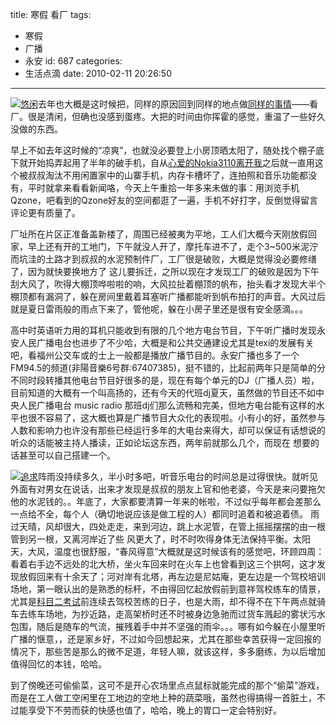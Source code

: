 title: 寒假 看厂
tags:
  - 寒假
  - 广播
  - 永安
id: 687
categories:
  - 生活点滴
date: 2010-02-11 20:26:50
---

[![](http://a.kainy.cn/201002/%E6%9C%AA%E5%91%BD%E5%90%8Dd.jpg "悠闲")](http://a.kainy.cn/201002/%E6%9C%AA%E5%91%BD%E5%90%8Dd.jpg)去年也大概是这时候把，同样的原因回到同样的地点做[同样的事情](http://kainy.cn/pj/article/386.htm)——看厂。很是清闲，但确也没感到蛋疼。大把的时间由你挥霍的感觉，重温了一些好久没做的东西。

早上不如去年这时候的“凉爽”，也就没必要登上小房顶晒太阳了，随处找个棚子底下就开始捣弄起用了半年的破手机，自从[心爱的Nokia3110离开我](http://kainy.cn/pj/article/543.htm)之后就一直用这个被叔叔淘汰不用闲置家中的山寨手机，内存卡槽坏了，连拍照和音乐功能都没有，平时就拿来看看新闻咯，今天上午重拾一年多来未做的事：用浏览手机Qzone，吧看到的Qzone好友的空间都逛了一遍，手机不好打字，反倒觉得留言评论更有质量了。

厂址所在片区正准备盖新楼了，周围已经被夷为平地，工人们大概今天刚放假回家，早上还有开的工地门，下午就没人开了，摩托车进不了，走个3~500米泥泞而坑洼的土路才到叔叔的水泥预制件厂，工厂很是破败，大概是觉得没必要修缮了，因为就快要换地方了 这儿要拆迁，之所以现在才发现工厂的破败是因为下午刮大风了，吹得大棚顶哗啦啦的响，大风拉扯着棚顶的帆布，抬头看才发现大半个棚顶都有漏洞了，躲在房间里戴着耳塞听广播都能听到帆布拍打的声音。大风过后就是夏日雷雨般的雨点下来了，管他呢，躲在小房子里还是很有安全感滴。。。

高中时英语听力用的耳机只能收到有限的几个地方电台节目，下午听广播时发现永安人民广播电台也进步了不少<!--more-->哈，大概是和公共交通建设尤其是texi的发展有关吧，看福州公交车或的士上一般都是播放广播节目的。永安广播也多了一个FM94.5的频道(非陽音樂6号群:67407385)，挺不错的，比起前两年只是简单的分不同时段转播其他电台节目好很多的是，现在有每个单元的DJ（广播人员）啦，目前知道的大概有一个叫高扬的，还有今天的代班dj夏天，虽然做的节目还不如中央人民广播电台 music radio 那班dj们那么流畅和完美，但地方电台能有这样的水平也很不容易了，这大概也算是广播节目大众化的表现啦。小有小的好，虽然参与人数和影响力也许没有那些已经运行多年的大电台来得大，却可以保证有话想说的听众的话能被主持人播读，正如论坛这东西，两年前就那么几个，而现在 想要的话甚至可以自己搭建一个。

[![](http://a.kainy.cn/201002/sd.jpg "追求")](http://a.kainy.cn/201002/sd.jpg)阵雨没持续多久，半小时多吧，听音乐电台的时间总是过得很快。就听见外面有对男女在说话，出来才发现是叔叔的朋友上官和他老婆，今天是来问要拖欠他的水泥钱的。。年底了，大家都要清算一年来的帐啦，不过似乎每年都会差那么一点给不全，每个人（确切地说应该是做工程的人）都同时追着和被追着债。 雨过天晴，风却很大，四处走走，来到河边，跳上水泥管，在管上摇摇摆摆的由一根管到另一根，又离河岸近了些 风更大了，时不时吹得身体无法保持平衡。太阳天，大风，温度也很舒服，“春风得意”大概就是这时候该有的感觉吧，环顾四周：看着右手边不远处的北大桥，坐火车回来时在火车上也曾看到这三个拱呵，这才发现放假回来有十余天了；河对岸有北塔，再左边是尼姑庵，更左边是一个驾校培训场地，第一眼认出的是熟悉的标杆，不由得回忆起放假前到意祥驾校练车的情景，尤其是[科目二考试](http://www.kainy.cn/2010/01/drivers-license-examination-subject-2-lessons-learned/)前连续去驾校苦练的日子，也是大雨，却不得不在下午两点就骑车去练车场地，为抄近路，走高架桥时还不时被身边急驰而过货车溅起的雾状污水包围，随后是随车的气流，摧残着手中并不坚强的雨伞。。。哪有如今躲在小屋里听广播的惬意，，还是家乡好，不过如今回想起来，尤其在那些幸苦获得一定回报的情况下，那些苦是那么的微不足道，年轻人嘛，就该这样，多多磨练，为以后增加值得回忆的本钱，哈哈。

到了傍晚还可偷偷菜，这可不是开心农场里点点鼠标就能完成的那个“偷菜”游戏，而是在工人做工空闲里在工地边的空地上种的蔬菜哦，虽然也得搞得一首脏土，不过能享受下不劳而获的快感也值了，哈哈，晚上的胃口一定会特别好。